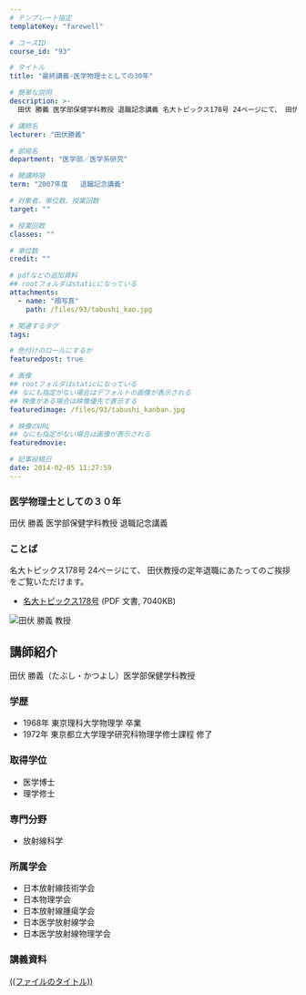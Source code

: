 ```yaml
---
# テンプレート指定
templateKey: "farewell"

# コースID
course_id: "93"

# タイトル
title: "最終講義-医学物理士としての30年"

# 簡単な説明
description: >-
  田伏 勝義 医学部保健学科教授 退職記念講義 名大トピックス178号 24ページにて、 田伏教授の定年退職にあたってのご挨拶をご覧いただけます。   *...

# 講師名
lecturer: "田伏勝義"

# 部局名
department: "医学部／医学系研究"

# 開講時限
term: "2007年度	退職記念講義"

# 対象者、単位数、授業回数
target: ""

# 授業回数
classes: ""

# 単位数
credit: ""

# pdfなどの追加資料
## rootフォルダはstaticになっている
attachments: 
  - name: "顔写真" 
    path: /files/93/tabushi_kao.jpg

# 関連するタグ
tags:

# 色付けのロールにするか
featuredpost: true

# 画像
## rootフォルダはstaticになっている
## なにも指定がない場合はデフォルトの画像が表示される
## 映像がある場合は映像優先で表示する
featuredimage: /files/93/tabushi_kanban.jpg

# 映像のURL
## なにも指定がない場合は画像が表示される
featuredmovie: 

# 記事投稿日
date: 2014-02-05 11:27:59
---
```


### 医学物理士としての３０年

田伏 勝義 医学部保健学科教授 退職記念講義

### ことば

名大トピックス178号 24ページにて、 田伏教授の定年退職にあたってのご挨拶をご覧いただけます。

* <a href="http://www.nagoya-u.ac.jp/about-nu/public-relations/publication/upload_images/no178.pdf" target="_blank">名大トピックス178号</a> (PDF 文書, 7040KB)

![田伏 勝義 教授](/files/93/tabushi_kao.jpg) 
## 講師紹介

田伏 勝義（たぶし・かつよし）医学部保健学科教授

### 学歴

* 1968年 東京理科大学物理学 卒業
* 1972年 東京都立大学理学研究科物理学修士課程 修了

### 取得学位

* 医学博士
* 理学修士

### 専門分野

* 放射線科学

### 所属学会

* 日本放射線技術学会
* 日本物理学会
* 日本放射線腫瘍学会
* 日本医学放射線学会
* 日本医学放射線物理学会

### 講義資料

[((ファイルのタイトル))](/files/93/((ファイル名))) 
